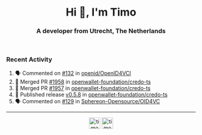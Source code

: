 <h1 align="center">Hi 👋, I'm Timo</h1>
<h3 align="center">A developer from Utrecht, The Netherlands</h3>
<br/>
<!-- https://github.com/rahuldkjain/github-profile-readme-generator --!>

<!--  <p align="left"><img src="https://github-readme-stats.vercel.app/api?username=timoglastra&show_icons=true&count_private=true&" alt="timoglastra" /></p> --!>

<!--
Github language stats
<p align="left"><img src="https://github-readme-stats.vercel.app/api/top-langs/?username=timoglastra&layout=compact" alt="timoglastra" /><p>
-->

<!-- Codestats language stats -->
<!-- <p align="left"><img src="https://codestats-readme.vercel.app/api/top-langs/?username=timoglastra&layout=compact&language_count=12" alt="timoglastra" /><p>    --!>
  
<h3>Recent Activity</h3>

<!--START_SECTION:activity-->
1. 🗣 Commented on [#132](https://github.com/openid/OpenID4VCI/issues/132#issuecomment-2242377430) in [openid/OpenID4VCI](https://github.com/openid/OpenID4VCI)
2. 🎉 Merged PR [#1958](https://github.com/openwallet-foundation/credo-ts/pull/1958) in [openwallet-foundation/credo-ts](https://github.com/openwallet-foundation/credo-ts)
3. 🎉 Merged PR [#1957](https://github.com/openwallet-foundation/credo-ts/pull/1957) in [openwallet-foundation/credo-ts](https://github.com/openwallet-foundation/credo-ts)
4. 🚀 Published release [v0.5.8](https://github.com/openwallet-foundation/credo-ts/releases/tag/v0.5.8) in [openwallet-foundation/credo-ts](https://github.com/openwallet-foundation/credo-ts)
5. 🗣 Commented on [#129](https://github.com/Sphereon-Opensource/OID4VC/pull/129#issuecomment-2239007907) in [Sphereon-Opensource/OID4VC](https://github.com/Sphereon-Opensource/OID4VC)
<!--END_SECTION:activity-->

---

<p align="center">
<a href="https://twitter.com/timoglastra" target="blank"><img align="center" src="https://cdn.jsdelivr.net/npm/simple-icons@3.0.1/icons/twitter.svg" alt="timoglastra" height="30" width="30" /></a>
<a href="https://linkedin.com/in/timoglastra" target="blank"><img align="center" src="https://cdn.jsdelivr.net/npm/simple-icons@3.0.1/icons/linkedin.svg" alt="timoglastra" height="30" width="30" /></a>
</p>



